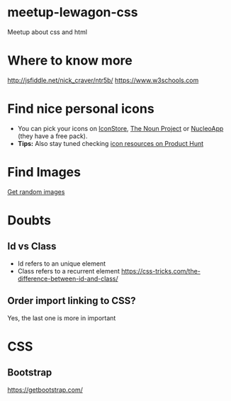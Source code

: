 # meetup-lewagon-css
Meetup about css and html

# Where to know more
http://jsfiddle.net/nick_craver/ntr5b/
https://www.w3schools.com

# Find nice personal icons
* You can pick your icons on [IconStore](https://iconstore.co/), [The Noun Project](https://thenounproject.com/) or [NucleoApp](https://nucleoapp.com/premium-icons/) (they have a free pack).
* **Tips:** Also stay tuned checking [icon resources on Product Hunt](https://www.producthunt.com/search?q=icons)

# Find Images
[Get random images](https://unsplash.it/1300/600?random)

# Doubts
## Id vs Class
* Id refers to an unique element
* Class refers to a recurrent element
https://css-tricks.com/the-difference-between-id-and-class/

## Order import linking to CSS?
Yes, the last one is more in important

# CSS
## Bootstrap
https://getbootstrap.com/
